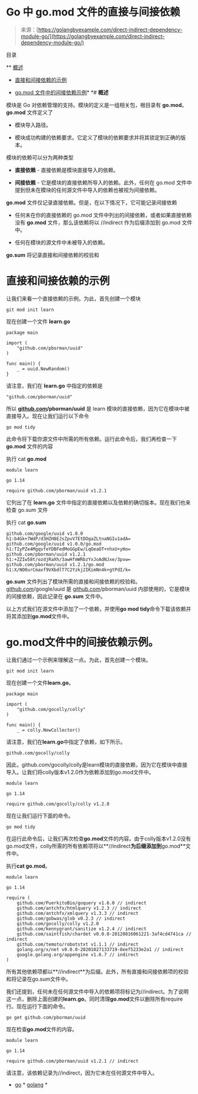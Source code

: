 <!--yml

类别：未分类

日期：2024-10-13 06:29:09

-->

# Go 中 go.mod 文件的直接与间接依赖

> 来源：[https://golangbyexample.com/direct-indirect-dependency-module-go/](https://golangbyexample.com/direct-indirect-dependency-module-go/)

目录

**   [概述](#Overview "概述")

+   [直接和间接依赖的示例](#Example_of_direct_and_indirect_dependency "直接和间接依赖的示例")

+   [go.mod 文件中的间接依赖示例](#Example_of_indirect_dependency_in_gomod_file "go.mod 文件中的间接依赖示例")*  *# **概述**

模块是 Go 对依赖管理的支持。模块的定义是一组相关包，根目录有 **go.mod**。 **go.mod** 文件定义了

+   模块导入路径。

+   模块成功构建的依赖要求。它定义了模块的依赖要求并将其锁定到正确的版本。

模块的依赖可以分为两种类型

+   **直接依赖** - 直接依赖是模块直接导入的依赖。

+   **间接依赖** - 它是模块的直接依赖所导入的依赖。此外，任何在 go.mod 文件中提到但未在模块的任何源文件中导入的依赖也被视为间接依赖。

**go.mod** 文件仅记录直接依赖。但是，在以下情况下，它可能记录间接依赖

+   任何未在你的直接依赖的 go.mod 文件中列出的间接依赖，或者如果直接依赖没有 **go.mod** 文件，那么该依赖将以 //indirect 作为后缀添加到 go.mod 文件中。

+   任何在模块的源文件中未被导入的依赖。

**go.sum** 将记录直接和间接依赖的校验和

# **直接和间接依赖的示例**

让我们来看一个直接依赖的示例。为此，首先创建一个模块

```
git mod init learn
```

现在创建一个文件 **learn.go**

```
package main

import (
	"github.com/pborman/uuid"
)

func main() {
	_ = uuid.NewRandom()
}
```

请注意，我们在 **learn.go** 中指定的依赖是

```
"github.com/pborman/uuid"
```

所以 **[github.com](http://github.com)/pborman/uuid** 是 learn 模块的直接依赖，因为它在模块中被直接导入。现在让我们运行以下命令

```
go mod tidy
```

此命令将下载你源文件中所需的所有依赖。运行此命令后，我们再检查一下 **go.mod** 文件的内容

执行 cat **go.mod**

```
module learn

go 1.14

require github.com/pborman/uuid v1.2.1
```

它列出了在 **learn.go** 文件中指定的直接依赖以及依赖的确切版本。现在我们也来检查 go.sum 文件

执行 cat **go.sum**

```
github.com/google/uuid v1.0.0 h1:b4Gk+7WdP/d3HZH8EJsZpvV7EtDOgaZLtnaNGIu1adA=
github.com/google/uuid v1.0.0/go.mod h1:TIyPZe4MgqvfeYDBFedMoGGpEw/LqOeaOT+nhxU+yHo=
github.com/pborman/uuid v1.2.1 h1:+ZZIw58t/ozdjRaXh/3awHfmWRbzYxJoAdNJxe/3pvw=
github.com/pborman/uuid v1.2.1/go.mod h1:X/NO0urCmaxf9VXbdlT7C2Yzkj2IKimNn4k+gtPdI/k=
```

**go.sum** 文件列出了模块所需的直接和间接依赖的校验和。[github.com](http://github.com)/google/uuid 是 [github.com](http://github.com)/pborman/uuid 内部使用的，它是模块的间接依赖，因此记录在 **go.sum** 文件中。

以上方式我们在源文件中添加了一个依赖，并使用**go mod tidy**命令下载该依赖并将其添加到**go.mod**文件中。

# **go.mod文件中的间接依赖示例**。

让我们通过一个示例来理解这一点。为此，首先创建一个模块。

```
git mod init learn
```

现在创建一个文件**learn.go**。

```
package main

import (
	"github.com/gocolly/colly"
)

func main() {
	_ = colly.NewCollector()
```

请注意，我们在**learn.go**中指定了依赖，如下所示。

```
github.com/gocolly/colly
```

因此，github.com/gocolly/colly是learn模块的直接依赖，因为它在模块中直接导入。让我们将colly版本v1.2.0作为依赖添加到go.mod文件中。

```
module learn

go 1.14

require	github.com/gocolly/colly v1.2.0
```

现在让我们运行下面的命令。

```
go mod tidy
```

在运行此命令后，让我们再次检查**go.mod**文件的内容。由于colly版本v1.2.0没有go.mod文件，colly所需的所有依赖项将以**//indirect**为后缀添加到**go.mod**文件中。

执行**cat go.mod**。

```
module learn

go 1.14

require (
	github.com/PuerkitoBio/goquery v1.6.0 // indirect
	github.com/antchfx/htmlquery v1.2.3 // indirect
	github.com/antchfx/xmlquery v1.3.3 // indirect
	github.com/gobwas/glob v0.2.3 // indirect
	github.com/gocolly/colly v1.2.0
	github.com/kennygrant/sanitize v1.2.4 // indirect
	github.com/saintfish/chardet v0.0.0-20120816061221-3af4cd4741ca // indirect
	github.com/temoto/robotstxt v1.1.1 // indirect
	golang.org/x/net v0.0.0-20201027133719-8eef5233e2a1 // indirect
	google.golang.org/appengine v1.6.7 // indirect
)
```

所有其他依赖项都以**//indirect**为后缀。此外，所有直接和间接依赖项的校验和将记录在go.sum文件中。

我们还提到，任何未在任何源文件中导入的依赖项将标记为//indirect。为了说明这一点，删除上面创建的**learn.go**。同时清理**go.mod**文件以删除所有require行。现在运行下面的命令。

```
go get github.com/pborman/uuid
```

现在检查**go.mod**文件的内容。

```
module learn

go 1.14

require github.com/pborman/uuid v1.2.1 // indirect
```

请注意，该依赖记录为//indirect，因为它未在任何源文件中导入。

+   [go](https://golangbyexample.com/tag/go/) * [golang](https://golangbyexample.com/tag/golang/) *
